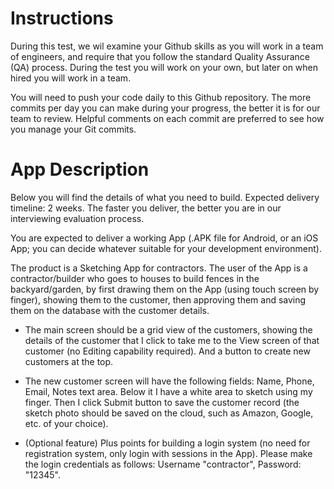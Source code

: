 # Instructions

During this test, we wil examine your Github skills as you will work in a team of engineers, and require that you follow the standard Quality Assurance (QA) process. During the test you will work on your own, but later on when hired you will work in a team.

You will need to push your code daily to this Github repository. The more commits per day you can make during your progress, the better it is for our team to review. Helpful comments on each commit are preferred to see how you manage your Git commits.

# App Description

Below you will find the details of what you need to build. Expected delivery timeline: 2 weeks. The faster you deliver, the better you are in our interviewing evaluation process.

You are expected to deliver a working App (.APK file for Android, or an iOS App; you can decide whatever suitable for your development environment).

The product is a Sketching App for contractors. The user of the App is a contractor/builder who goes to houses to build fences in the backyard/garden, by first drawing them on the App (using touch screen by finger), showing them to the customer, then approving them and saving them on the database with the customer details.

- The main screen should be a grid view of the customers, showing the details of the customer that I click to take me to the View screen of that customer (no Editing capability required). And a button to create new customers at the top.

- The new customer screen will have the following fields: Name, Phone, Email, Notes text area. Below it I have a white area to sketch using my finger. Then I click Submit button to save the customer record (the sketch photo should be saved on the cloud, such as Amazon, Google, etc. of your choice).

- (Optional feature) Plus points for building a login system (no need for registration system, only login with sessions in the App). Please make the login credentials as follows: Username "contractor", Password: "12345".
